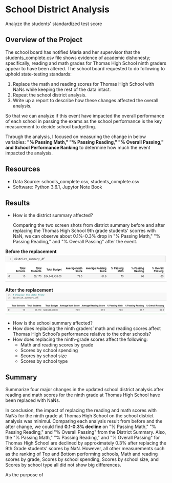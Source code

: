 # School District Analysis
Analyze the students' standardized test score

## Overview of the Project
The school board has notified Maria and her supervisor that the students_complete.csv file shows evidence of academic dishonesty; specifically, reading and math grades for Thomas High School ninth graders appear to have been altered. The school board requested to do following to uphold state-testing standards:

1. Replace the math and reading scores for Thomas High School with NaNs while keeping the rest of the data intact.
2. Repeat the school district analysis.
3. Write up a report to describe how these changes affected the overall analysis.

So that we can analyze if this event have impacted the overall performance of each school in passing the exams as the school performance is the key measurement to decide school budgetting.

Through the analysis, I focused on measuring the change in below variables:
**"% Passing Math," "% Passing Reading," "% Overall Passing," and School Performance Ranking** to determine how much the event impacted the analysis.

## Resources
- Data Source: schools_complete.csv, students_complete.csv
- Software: Python 3.6.1, Jupytor Note Book

## Results
+ How is the district summary affected?
  
  Comparing the two screen shots from district summary before and after replacing the Thomas High School 9th grade students' scorres with NaN, we can observe about 0.1%-0.3% drop in "% Passing Math," "% Passing Reading," and "% Overall Passing" after the event. 
 
 **Before the replacement**
  ![](Resources/Overall_District_Summary.png)
  
 **After the replacement**
  ![](Resources/Overall_District_Summary_NaNremoved.png)
  
+ How is the school summary affected?
+ How does replacing the ninth graders’ math and reading scores affect Thomas High School’s performance relative to the other schools?
+ How does replacing the ninth-grade scores affect the following:
   + Math and reading scores by grade
   + Scores by school spending
   + Scores by school size
   + Scores by school type


## Summary
Summarize four major changes in the updated school district analysis after reading and math scores for the ninth grade at Thomas High School have been replaced with NaNs.

In conclusion, the impact of replacing the reading and math scores with NaNs for the ninth grade at Thomas High School on the  school district analysis was minimul. Comparing each analysis result from before and the after change, we could find **0.1-0.3% decline** on "% Passing Math," "% Passing Reading," and "% Overall Passing" from the District Summary. Also, the "% Passing Math," "% Passing Reading," and "% Overall Passing" for Thomas High School are declined by approximately 0.3% after replacing the 9th Grade students' scores by NaN.
However, all other measurements such as the ranking of Top and Bottom performing schools, Math and reading scores by grade, Scores by school spending, Scores by school size, and Scores by school type all did not show big differences.

As the purpose of 
